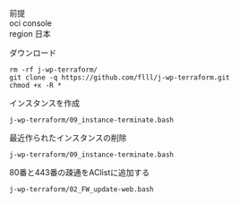 前提  
oci console  
region 日本

ダウンロード
```
rm -rf j-wp-terraform/
git clone -q https://github.com/flll/j-wp-terraform.git
chmod +x -R *
```



インスタンスを作成
```
j-wp-terraform/09_instance-terminate.bash
```



最近作られたインスタンスの削除
```
j-wp-terraform/09_instance-terminate.bash
```



80番と443番の疎通をAClistに追加する
```
j-wp-terraform/02_FW_update-web.bash
```